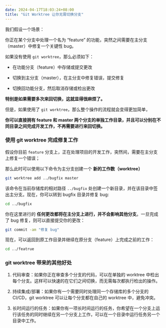 ```yaml
---
date: 2024-04-17T18:03:24+08:00
title: "Git Worktree 让你无需切换分支"
---
```


我们假设一个场景：

你正在某个分支中处理一个名为 “feature” 的功能，突然之间需要在主分支（master）中修复一个关键性 bug。

如果没有使用 `git worktree`，那么必须如下：

- 在功能分支（feature）中存储或提交更改

- 切换到主分支（master），在主分支中修复错误，提交修复

- 切换回功能分支，然后取消存储或检出更改

**特别是如果需要多次来回切换，这就显得很麻烦了。**

但是，如果使用了 `git worktree`，那么整个操作的流程就会变得更加简单，

**你可以直接拥有 feature 和 master 两个分支的单独工作目录，并且可以分别在不同目录之间完成开发工作，不再需要进行来回切换。**

### 使用 git worktree 完成修复工作

假设你目前 `feature` 分支上，正在处理项目的开发工作，突然间，需要在主分支上修复一个错误；

那么此时可以使用以下命令为主分支创建一个 **新的工作数（worktree）**

```sh
git worktree add ../bugfix master
```

该命令在当前存储库的相对路径 `../bugfix` 处创建一个新目录，并在该目录中签出主分支。现在，你可以转到 bugfix 目录并修复 bug:

```sh
cd ../bugfix
```

你在这里进行的 **任何更改都将在主分支上进行，并不会影响其他分支**。一旦完成了 bug 修复，则可以直接提交你的更改：

```sh
git commit -am "修复 bug"
```

现在，可以返回到原工作目录并继续在原分支（feature）上完成之前的工作：

```bash
cd ../featrue
```

### git worktree 带来的其他好处

1. 代码审查：如果你正在审查多个分支的代码，可以在单独的 worktree 中检出每个分支。这样可以快速的在它们之间切换，而无需每次都执行检出的操作。

2. 持续集成/部署：如果你有一个需要同时处理同一个存储库的多个分支的 CI/CD，git worktree 可以让每个分支都在自己的 worktree 中，避免冲突。

3. 长时间运行的任务：如果你有一项长时间运行的任务，你希望在一个分支上运行该任务的同时继续在另一个分支上工作，可以在一个目录中运行任务另一个目录中工作。
